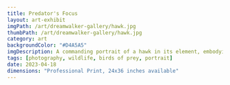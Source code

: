 ```yaml
---
title: Predator's Focus
layout: art-exhibit
imgPath: /art/dreamwalker-gallery/hawk.jpg
thumbPath: /art/dreamwalker-gallery/hawk.jpg
category: art
backgroundColor: "#D4A5A5"
imgDescription: A commanding portrait of a hawk in its element, embodying the fierce concentration and raw power of nature's most skilled hunters with piercing intensity
tags: [photography, wildlife, birds of prey, portrait]
date: 2023-04-18
dimensions: "Professional Print, 24x36 inches available"
---
```

